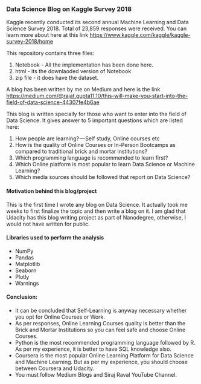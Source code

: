 ### Data Science Blog on Kaggle Survey 2018 ###

Kaggle recently conducted its second annual Machine Learning and Data Science Survey 2018. Total of 23,859 responses were received. 
You can learn more about here at this link https://www.kaggle.com/kaggle/kaggle-survey-2018/home

This repository contains three files:
1. Notebook - All the implementation has been done here.
2. html - its the downlaoded version of Notebook
3. zip file - it does have the dataset.

A blog has been written by me on Medium and here is the link https://medium.com/@rajat.gupta11.10/this-will-make-you-start-into-the-field-of-data-science-44307fe4b6ae

This blog is written specially for those who want to enter into the field of Data Science. It gives answer to 5 important questions which are listed here:
1. How people are learning? — Self study, Online courses etc
2. How is the quality of Online Courses or In-Person Bootcamps as compared to traditional brick and mortar institutions?
3. Which programming language is recommended to learn first?
4. Which Online platform is most popular to learn Data Science or Machine Learning?
5. Which media sources should be followed that report on Data Science?

#### Motivation behind this blog/project ####
This is the first time I wrote any blog on Data Science. It actually took me weeks to first finalize the topic and then write a blog on it. I am glad that Udacity has this blog writing project as part of Nanodegree, otherwise, I would not have written for public.

#### Libraries used to perform the analysis ####
- NumPy
- Pandas 
- Matplotlib
- Seaborn
- Plotly
- Warnings

#### Conclusion: ####

- It can be concluded that Self-Learning is anyway necessary whether you opt for Online Courses or Work. 
- As per responses, Online Learning Courses quality is better than the Brick and Mortar Institutions so you can feel safe and choose Online Courses.
- Python is the most recommended programming language followed by R. As per my experience, it is better to have SQL knowledge also.
- Coursera is the most popular Online Learning Platform for Data Science and Machine Learning. But as per my experience, you should choose between Coursera and Udacity.
- You must follow Medium Blogs and Siraj Raval YouTube Channel.
